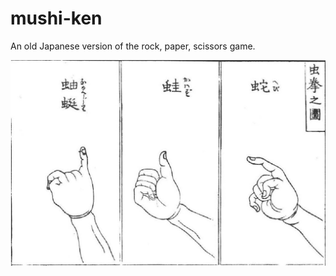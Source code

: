 # mushi-ken
An old Japanese version of the rock, paper, scissors game.

![Illustration of Mushi-Ken](https://github.com/ed-dickinson/mushi-ken/blob/main/Mushi-ken_(虫拳)%2C_Japanese_rock-paper-scissors_variant%2C_from_the_Kensarae_sumai_zue_(1809).jpg?raw=true)
